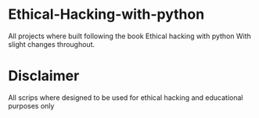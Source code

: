 # Ethical-Hacking-with-python
All projects where built following the book Ethical hacking with python
With slight changes throughout.

# Disclaimer 
All scrips where designed to be used for ethical hacking and educational 
purposes only 
